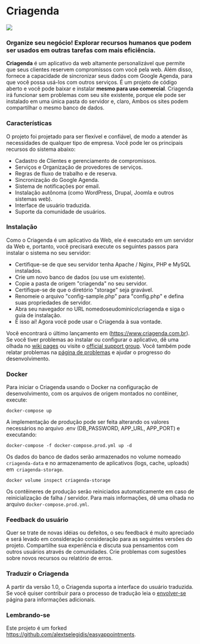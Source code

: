 Criagenda
================

<img src="https://www.criartsoft.com.br/assets/img/git-banner-criagenda.png">

### Organize seu negócio! Explorar recursos humanos que podem ser usados em outras tarefas com mais eficiência.

**Criagenda** é um aplicativo da web altamente personalizável que permite que seus clientes reservem
compromissos com você pela web. Além disso, fornece a capacidade de sincronizar seus dados com
Google Agenda, para que você possa usá-los com outros serviços. É um projeto de código aberto e você
pode baixar e instalar **mesmo para uso comercial**. Criagenda irá funcionar sem problemas com
seu site existente, porque ele pode ser instalado em uma única pasta do servidor e, claro,
Ambos os sites podem compartilhar o mesmo banco de dados.

### Características

O projeto foi projetado para ser flexível e confiável, de modo a atender às necessidades de qualquer
tipo de empresa. Você pode ler os principais recursos do sistema abaixo:

* Cadastro de Clientes e gerenciamento de compromissos.
* Serviços e Organização de provedores de serviços.
* Regras de fluxo de trabalho e de reserva.
* Sincronização do Google Agenda.
* Sistema de notificações por email.
* Instalação autônoma (como WordPress, Drupal, Joomla e outros sistemas web).
* Interface de usuário traduzida.
* Suporte da comunidade de usuários.

### Instalação

Como o Criagenda é um aplicativo da Web, ele é executado em um servidor da Web e, portanto, você precisará
execute os seguintes passos para instalar o sistema no seu servidor:

* Certifique-se de que seu servidor tenha Apache / Nginx, PHP e MySQL instalados.
* Crie um novo banco de dados (ou use um existente).
* Copie a pasta de origem "criagenda" no seu servidor.
* Certifique-se de que o diretório "storage" seja gravável.
* Renomeie o arquivo "config-sample.php" para "config.php" e defina suas propriedades de servidor.
* Abra seu navegador no URL nomedoseudominico\criagenda e siga o guia de instalação.
* É isso aí! Agora você pode usar o Criagenda à sua vontade.

Você encontrará o último lançamento em (https://www.criagenda.com.br).
Se você tiver problemas ao instalar ou configurar o aplicativo, dê uma olhada no
[wiki pages](https://github.com/alextselegidis/easyappointments/wiki) ou visite o
[official support group](https://groups.google.com/forum/#!forum/easy-appointments).
Você também pode relatar problemas na [página de problemas](https://github.com/criartsoft-brasil/criagenda)
e ajudar o progresso do desenvolvimento.

### Docker
Para iniciar o Criagenda usando o Docker na configuração de desenvolvimento, com os arquivos de origem montados no contêiner, execute:
```
docker-compose up
```

A implementação de produção pode ser feita alterando os valores necessários no arquivo .env (DB_PASSWORD, APP_URL, APP_PORT) e executando:
```
docker-compose -f docker-compose.prod.yml up -d
```

Os dados do banco de dados serão armazenados no volume nomeado `criagenda-data` e no armazenamento de aplicativos (logs, cache, uploads) em` criagenda-storage`.
```
docker volume inspect criagenda-storage
```

Os contêineres de produção serão reiniciados automaticamente em caso de reinicialização de falha / servidor. Para mais informações, dê uma olhada no arquivo `docker-compose.prod.yml`.

### Feedback do usuário

Quer se trate de novas idéias ou defeitos, o seu feedback é muito apreciado e será levado em consideração
consideração para as seguintes versões do projeto. Compartilhe sua experiência e discuta sua
pensamentos com outros usuários através de comunidades. Crie problemas com sugestões sobre novos recursos ou
relatório de erros.

### Traduzir o Criagenda
A partir da versão 1.0, o Criagenda suporta a interface do usuário traduzida. Se você quiser contribuir para o
processo de tradução leia o [envolver-se](https://github.com/alextselegidis/easyappointments/wiki/Get-Involved!)
página para informações adicionais.

### Lembrando-se
Este projeto é um forked https://github.com/alextselegidis/easyappointments.




